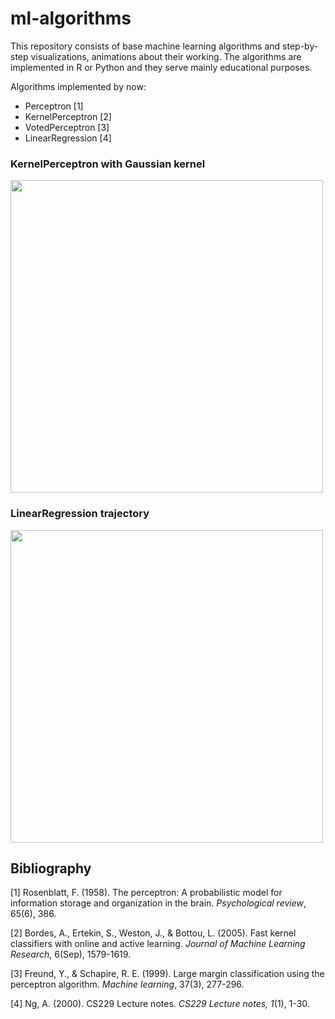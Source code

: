 # ml-algorithms

This repository consists of base machine learning algorithms and step-by-step visualizations, animations about their working. The algorithms are implemented in R or Python and they serve mainly educational purposes.

Algorithms implemented by now:
+ Perceptron [1]
+ KernelPerceptron [2]
+ VotedPerceptron [3]
+ LinearRegression [4]

### KernelPerceptron with Gaussian kernel
<img src="https://github.com/strsz/ml-algorithms/blob/master/kernel-perceptron/kernel-perceptron-gaussian.gif" width="500" height="500">


### LinearRegression trajectory
<img src="https://github.com/strsz/ml-algorithms/blob/master/linear-regression/linear-regression-trajectory.gif" width="500" height="500">

## Bibliography
[1] Rosenblatt, F. (1958). The perceptron: A probabilistic model for information storage and organization in the brain. *Psychological review*, 65(6), 386.

[2] Bordes, A., Ertekin, S., Weston, J., & Bottou, L. (2005). Fast kernel classifiers with online and active learning. *Journal of Machine Learning Research*, 6(Sep), 1579-1619.

[3] Freund, Y., & Schapire, R. E. (1999). Large margin classification using the perceptron algorithm. *Machine learning*, 37(3), 277-296.

[4] Ng, A. (2000). CS229 Lecture notes. *CS229 Lecture notes, 1*(1), 1-30.

